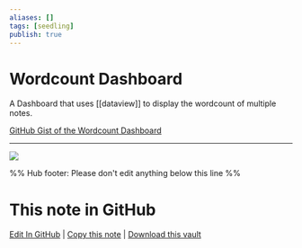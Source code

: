 ```yaml
---
aliases: []
tags: [seedling]
publish: true
---
```


# Wordcount Dashboard

A Dashboard that uses [[dataview]] to display the wordcount of multiple notes.

[GitHub Gist of the Wordcount Dashboard](https://gist.github.com/chrisgrieser/ac16a80cdd9e8e0e84606cc24e35ad99#file-word-count-dashboard-md)

---

![](https://user-images.githubusercontent.com/73286100/134819246-663fb637-138c-45db-b1c9-5fe681010213.png)

%% Hub footer: Please don't edit anything below this line %%

# This note in GitHub

<span class="git-footer">[Edit In GitHub](https://github.dev/obsidian-community/obsidian-hub/blob/main/03%20-%20Showcases%20%26%20Templates/Dashboards/Wordcount%20Dashboard.md "git-hub-edit-note") | [Copy this note](https://raw.githubusercontent.com/obsidian-community/obsidian-hub/main/03%20-%20Showcases%20%26%20Templates/Dashboards/Wordcount%20Dashboard.md "git-hub-copy-note") | [Download this vault](https://github.com/obsidian-community/obsidian-hub/archive/refs/heads/main.zip "git-hub-download-vault") </span>
